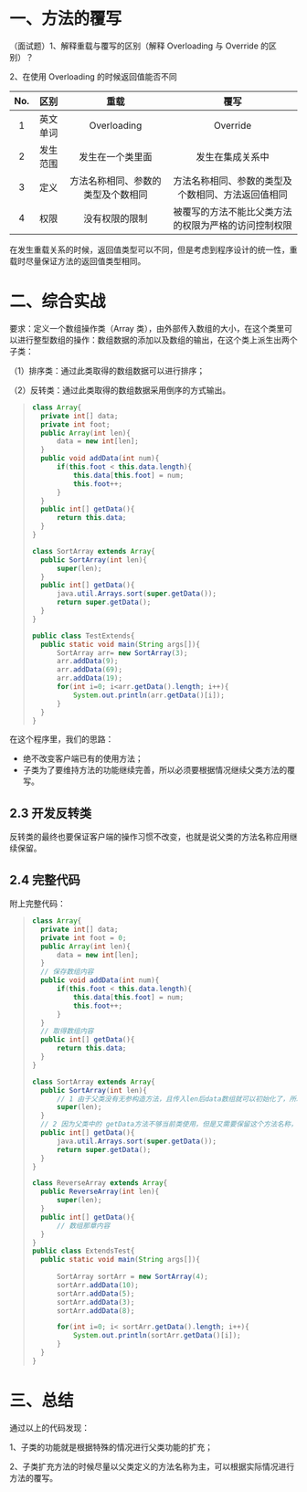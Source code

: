 # 一、方法的覆写

（面试题）1、解释重载与覆写的区别（解释 Overloading 与 Override 的区别）？

2、在使用 Overloading 的时候返回值能否不同

| No.  |  区别  |        重载         |             覆写             |
| :--: | :--: | :---------------: | :------------------------: |
|  1   | 英文单词 |    Overloading    |          Override          |
|  2   | 发生范围 |     发生在一个类里面      |          发生在集成关系中          |
|  3   |  定义  | 方法名称相同、参数的类型及个数相同 | 方法名称相同、参数的类型及个数相同、方法返回值相同  |
|  4   |  权限  |      没有权限的限制      | 被覆写的方法不能比父类方法的权限为严格的访问控制权限 |

​	在发生重载关系的时候，返回值类型可以不同，但是考虑到程序设计的统一性，重载时尽量保证方法的返回值类型相同。

# 二、综合实战

要求：定义一个数组操作类（Array 类），由外部传入数组的大小，在这个类里可以进行整型数组的操作：数组数据的添加以及数组的输出，在这个类上派生出两个子类：

（1）排序类：通过此类取得的数组数据可以进行排序；

（2）反转类：通过此类取得的数组数据采用倒序的方式输出。

> ```java
> class Array{
> 	private int[] data;
> 	private int foot;
> 	public Array(int len){
> 		data = new int[len];
> 	}
> 	public void addData(int num){
> 		if(this.foot < this.data.length){
> 			this.data[this.foot] = num;
> 			this.foot++;
> 		}
> 	}
> 	public int[] getData(){
> 		return this.data;
> 	}
> }
>
> class SortArray extends Array{
> 	public SortArray(int len){
> 		super(len);
> 	}
> 	public int[] getData(){
> 		java.util.Arrays.sort(super.getData());
> 		return super.getData();
> 	}
> }
>
> public class TestExtends{
> 	public static void main(String args[]){
> 		SortArray arr= new SortArray(3);
> 		arr.addData(9);
> 		arr.addData(69);
> 		arr.addData(19);
> 		for(int i=0; i<arr.getData().length; i++){
> 			System.out.println(arr.getData()[i]);
> 		}
> 	}
> }
> ```

在这个程序里，我们的思路：

- 绝不改变客户端已有的使用方法；
- 子类为了要维持方法的功能继续完善，所以必须要根据情况继续父类方法的覆写。



## 2.3 开发反转类

反转类的最终也要保证客户端的操作习惯不改变，也就是说父类的方法名称应用继续保留。

## 2.4 完整代码

附上完整代码：

> ```java
> class Array{
> 	private int[] data;
> 	private int foot = 0;
> 	public Array(int len){
> 		data = new int[len];
> 	}
> 	// 保存数组内容
> 	public void addData(int num){
> 		if(this.foot < this.data.length){
> 			this.data[this.foot] = num;
> 			this.foot++;
> 		}
> 	}
> 	// 取得数组内容
> 	public int[] getData(){
> 		return this.data;
> 	}
> }
>
> class SortArray extends Array{
> 	public SortArray(int len){
> 		// 1 由于父类没有无参构造方法，且传入len后data数组就可以初始化了，所以这里需要明确的调用父类的有参构造方法
> 		super(len);
> 	}
> 	// 2 因为父类中的 getData方法不够当前类使用，但是又需要保留这个方法名称，所以使用覆写的概念将此方法的功能扩充。
> 	public int[] getData(){
> 		java.util.Arrays.sort(super.getData());
> 		return super.getData();
> 	}
> }
>
> class ReverseArray extends Array{
> 	public ReverseArray(int len){
> 		super(len);
> 	}
> 	public int[] getData(){
> 		// 数组那章内容
> 	}
> }
> public class ExtendsTest{
> 	public static void main(String args[]){
>  		
>  		SortArray sortArr = new SortArray(4);
>  		sortArr.addData(10);
>  		sortArr.addData(5);
>  		sortArr.addData(3);
>  		sortArr.addData(8);
>
> 		for(int i=0; i< sortArr.getData().length; i++){
> 			System.out.println(sortArr.getData()[i]);
> 		}
> 	}
> }
> ```

# 三、总结

通过以上的代码发现：

1、子类的功能就是根据特殊的情况进行父类功能的扩充；

2、子类扩充方法的时候尽量以父类定义的方法名称为主，可以根据实际情况进行方法的覆写。